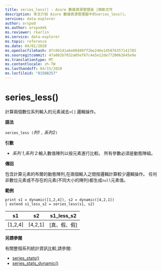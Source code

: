 ```yaml
---
title: series_less() - Azure 數據資源管理員 |微軟文件
description: 本文介紹 Azure 數據資源管理器中的series_less()。
services: data-explorer
author: orspod
ms.author: orspodek
ms.reviewer: rkarlin
ms.service: data-explorer
ms.topic: reference
ms.date: 04/01/2020
ms.openlocfilehash: 8fc09141a6e60489ff2be246e145876357141785
ms.sourcegitcommit: 47a002b7032a05ef67c4e5e12de7720062645e9e
ms.translationtype: MT
ms.contentlocale: zh-TW
ms.lasthandoff: 04/15/2020
ms.locfileid: "81508257"
---
```

# <a name="series_less"></a>series_less()

計算兩個數位系列輸入的元素減去`<`( ) 邏輯操作。

**語法**

`series_less (`*列1* `,` *系列2*`)`

**引數**

* *系列 1,系列 2*:輸入數值陣列以按元素進行比較。 所有參數必須是動態陣組。 

**傳回**

包含計算元素的布爾的動態陣列,在兩個輸入之間按邏輯計算較少邏輯操作。 任何非數位元素或不存在的元素(不同大小的陣列)都生成`null`元素值。

**範例**

```kusto
print s1 = dynamic([1,2,4]), s2 = dynamic([4,2,1])
| extend s1_less_s2 = series_less(s1, s2)
```

|s1|s2|s1_less_s2|
|---|---|---|
|[1,2,4]|[4,2,1]|[真、假、假]|

**另請參閱**

有關整個系列統計資訊比較,請參閱:
* [series_stats()](series-statsfunction.md)
* [series_stats_dynamic()](series-stats-dynamicfunction.md)